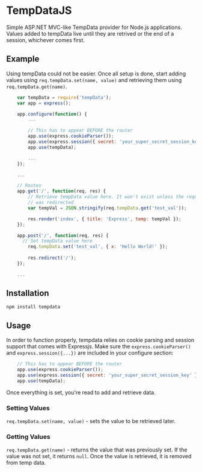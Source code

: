 TempDataJS
==========
Simple ASP.NET MVC-like TempData provider for Node.js applications. Values added to tempData live until they are retrived or the end of a session, whichever comes first.


## Example
Using tempData could not be easier. Once all setup is done, start adding values using `req.tempData.set(name, value)` and retrieving them using `req.tempData.get(name)`.
``` js
	var tempData = require('tempData');
	var app = express();

	app.configure(function() {
		...

		// This has to appear BEFORE the router
		app.use(express.cookieParser());
		app.use(express.session({ secret: 'your_super_secret_session_key' })); // please change this!
		app.use(tempData);

		...
	});

	...

	// Routes
	app.get('/', function(req, res) {
		// Retrieve tempData value here. It won't exist unless the request
	  	// was redirected
		var tempVal = JSON.stringify(req.tempData.get('test_val'));

		res.render('index', { title: 'Express', temp: tempVal });
	});

	app.post('/', function(req, res) {
	  // Set tempData value here
		req.tempData.set('test_val', { x: 'Hello World!' });
		
		res.redirect('/');
	});

	...
```

## Installation
`npm install tempdata`


## Usage
In order to function properly, tempdata relies on cookie parsing and session support that comes with Expressjs. Make sure the `express.cookieParser()` and `express.session({...})` are included in your configure section:
``` js
	// This has to appear BEFORE the router
	app.use(express.cookieParser());
	app.use(express.session({ secret: 'your_super_secret_session_key' })); // please change this!
	app.use(tempData);
```

Once everything is set, you're read to add and retrieve data.

### Setting Values
`req.tempData.set(name, value)` - sets the value to be retrieved later.


### Getting Values
`req.tempData.get(name)` - returns the value that was previously set. If the value was not set, it returns `null`. Once the value is retrieved, it is removed from temp data.